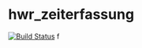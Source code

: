 # hwr_zeiterfassung
[![Build Status](https://jenkins.nico-steinmueller.de/buildStatus/icon?job=test-multibranch%2Fmain)](https://jenkins.nico-steinmueller.de/job/test-multibranch/job/main/)
f
